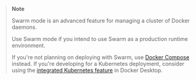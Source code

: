 > **Note**
>
> Swarm mode is an advanced feature for managing a cluster of Docker daemons.
>
> Use Swarm mode if you intend to use Swarm as a production runtime environment.
>
> If you're not planning on deploying with Swarm, use
> [Docker Compose](compose/) instead.
> If you're developing for a Kubernetes deployment, consider using the
> [integrated Kubernetes feature](desktop/kubernetes/) in Docker Desktop.
